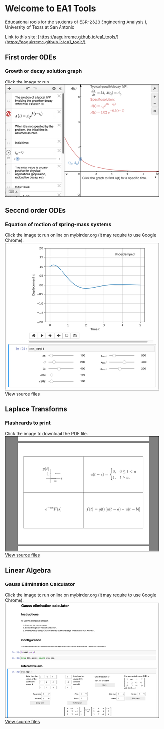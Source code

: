 # Welcome to EA1 Tools

Educational tools for the students of EGR-2323 Engineering Analysis 1,
University of Texas at San Antonio

Link to this site: [https://aaguirreme.github.io/ea1_tools/](https://aaguirreme.github.io/ea1_tools/)

## First order ODEs

### Growth or decay solution graph

Click the image to run.  
[![Desmos](images/Desmos_Growth_Decay.png)](https://www.desmos.com/calculator/78noqxqfjz)

## Second order ODEs

### Equation of motion of spring-mass systems

Click the image to run online on mybinder.org (it may require to use Google
Chrome).
[![Binder](images/Spring_Mass_Notebook.png)](https://mybinder.org/v2/gh/aaguirreme/ea1_tools/master?filepath=spring_mass_plots%2Fspring_mass_notebook.ipynb)  
[View source files](https://github.com/aaguirreme/ea1_tools/tree/master/spring_mass_plots)

## Laplace Transforms

### Flashcards to print

Click the image to download the PDF file.  
[![latexonline](images/Laplace_Index_Cards_PDF.png)](https://latexonline.cc/compile?git=https%3A%2F%2Fgithub.com%2Faaguirreme%2Fea1_tools&target=laplace_latex%2Flaplace_latex_v3%2Fflashcards_laplace.tex&command=pdflatex&trackId=1579547601379)  
[View source files](https://github.com/aaguirreme/ea1_tools/tree/master/laplace_latex/laplace_latex_v3)

## Linear Algebra

### Gauss Elimination Calculator

Click the image to run online on mybinder.org (it may require to use Google
Chrome).
[![Binder](images/Gauss_Elimination_Notebook.png)](https://mybinder.org/v2/gh/aaguirreme/ea1_tools/master?filepath=gauss_calc%2Fgauss_calculator_notebook.ipynb)  
[View source files](https://github.com/aaguirreme/ea1_tools/tree/master/gauss_calc)
